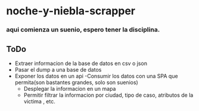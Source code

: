 # noche-y-niebla-scrapper
### aqui comienza un suenio, espero tener la disciplina.
## ToDo
- Extraer informacion de la base de datos en csv o json
- Pasar el dump a una base de datos
- Exponer los datos en un api
-Consumir los datos con una SPA que permita(son bastantes grandes, solo son suenios)
    - Desplegar la informacion en un mapa
    - Permitir filtrar la informacion por ciudad, tipo de caso, atributos de la victima , etc.
